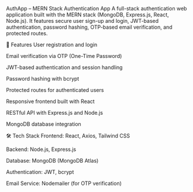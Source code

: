 AuthApp – MERN Stack Authentication App
A full-stack authentication web application built with the MERN stack (MongoDB, Express.js, React, Node.js). It features secure user sign-up and login, JWT-based authentication, password hashing, OTP-based email verification, and protected routes.

🔐 Features
User registration and login

Email verification via OTP (One-Time Password)

JWT-based authentication and session handling

Password hashing with bcrypt

Protected routes for authenticated users

Responsive frontend built with React

RESTful API with Express.js and Node.js

MongoDB database integration

🛠️ Tech Stack
Frontend: React, Axios, Tailwind CSS 

Backend: Node.js, Express.js

Database: MongoDB (MongoDB Atlas)

Authentication: JWT, bcrypt

Email Service: Nodemailer (for OTP verification)

